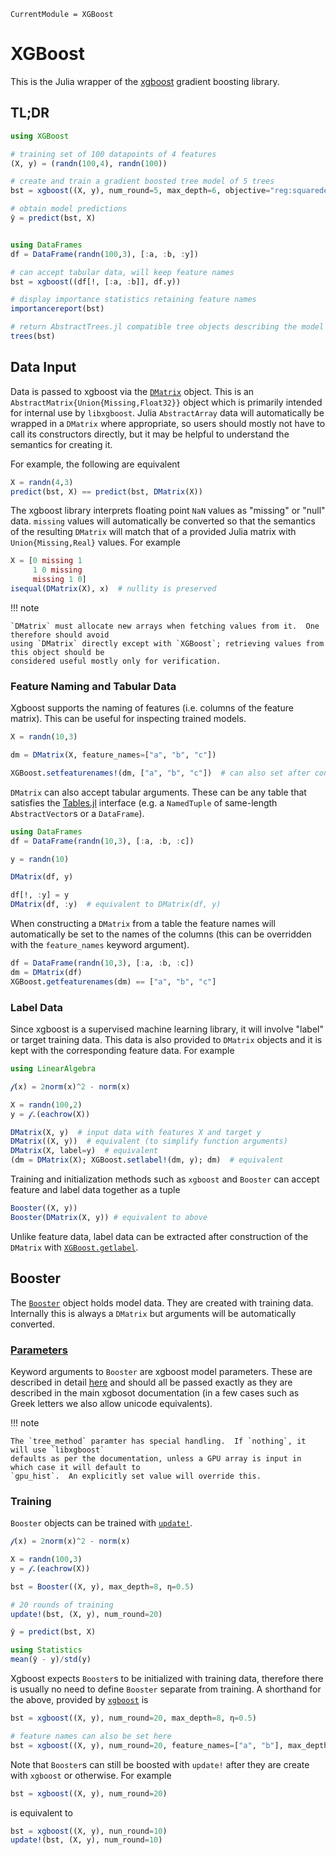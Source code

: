 ```@meta
CurrentModule = XGBoost
```

# XGBoost

This is the Julia wrapper of the [xgboost](https://xgboost.ai/) gradient boosting
library.

## TL;DR
```julia
using XGBoost

# training set of 100 datapoints of 4 features
(X, y) = (randn(100,4), randn(100))

# create and train a gradient boosted tree model of 5 trees
bst = xgboost((X, y), num_round=5, max_depth=6, objective="reg:squarederror")

# obtain model predictions
ŷ = predict(bst, X)


using DataFrames
df = DataFrame(randn(100,3), [:a, :b, :y])

# can accept tabular data, will keep feature names
bst = xgboost((df[!, [:a, :b]], df.y))

# display importance statistics retaining feature names
importancereport(bst)

# return AbstractTrees.jl compatible tree objects describing the model
trees(bst)
```

## Data Input
Data is passed to xgboost via the [`DMatrix`](@ref) object.  This is an
`AbstractMatrix{Union{Missing,Float32}}` object which is primarily intended for internal use by
`libxgboost`.  Julia `AbstractArray` data will automatically be wrapped in a `DMatrix` where
appropriate, so users should mostly not have to call its constructors directly, but it may be
helpful to understand the semantics for creating it.

For example, the following are equivalent
```julia
X = randn(4,3)
predict(bst, X) == predict(bst, DMatrix(X))
```

The xgboost library interprets floating point `NaN` values as "missing" or "null" data.  `missing`
values will automatically be converted so that the semantics of the resulting `DMatrix` will match
that of a provided Julia matrix with `Union{Missing,Real}` values.  For example
```julia
X = [0 missing 1
     1 0 missing
     missing 1 0]
isequal(DMatrix(X), x)  # nullity is preserved
```

!!! note

    `DMatrix` must allocate new arrays when fetching values from it.  One therefore should avoid
    using `DMatrix` directly except with `XGBoost`; retrieving values from this object should be
    considered useful mostly only for verification.


### Feature Naming and Tabular Data
Xgboost supports the naming of features (i.e. columns of the feature matrix).  This can be useful
for inspecting trained models.
```julia
X = randn(10,3)

dm = DMatrix(X, feature_names=["a", "b", "c"])

XGBoost.setfeaturenames!(dm, ["a", "b", "c"])  # can also set after construction
```

`DMatrix` can also accept tabular arguments.  These can be any table that satisfies the
[Tables.jl](https://github.com/JuliaData/Tables.jl) interface (e.g. a `NamedTuple` of same-length
`AbstractVector`s or a `DataFrame`).
```julia
using DataFrames
df = DataFrame(randn(10,3), [:a, :b, :c])

y = randn(10)

DMatrix(df, y)

df[!, :y] = y
DMatrix(df, :y)  # equivalent to DMatrix(df, y)
```

When constructing a `DMatrix` from a table the feature names will automatically be set to the names
of the columns (this can be overridden with the `feature_names` keyword argument).
```julia
df = DataFrame(randn(10,3), [:a, :b, :c])
dm = DMatrix(df)
XGBoost.getfeaturenames(dm) == ["a", "b", "c"]
```

### Label Data
Since xgboost is a supervised machine learning library, it will involve "label" or target training
data.  This data is also provided to `DMatrix` objects and it is kept with the corresponding feature
data.  For example
```julia
using LinearAlgebra

𝒻(x) = 2norm(x)^2 - norm(x)

X = randn(100,2)
y = 𝒻.(eachrow(X))

DMatrix(X, y)  # input data with features X and target y
DMatrix((X, y))  # equivalent (to simplify function arguments)
DMatrix(X, label=y)  # equivalent
(dm = DMatrix(X); XGBoost.setlabel!(dm, y); dm)  # equivalent
```

Training and initialization methods such as `xgboost` and `Booster` can accept feature and label
data together as a tuple
```julia
Booster((X, y))
Booster(DMatrix(X, y)) # equivalent to above
```

Unlike feature data, label data can be extracted after construction of the `DMatrix` with
[`XGBoost.getlabel`](@ref).


## Booster
The [`Booster`](@ref) object holds model data.  They are created with training data.  Internally
this is always a `DMatrix` but arguments will be automatically converted.

### [Parameters](https://xgboost.readthedocs.io/en/stable/parameter.html)
Keyword arguments to `Booster` are xgboost model parameters.  These are described in detail
[here](https://xgboost.readthedocs.io/en/stable/parameter.html) and should all be passed exactly as
they are described in the main xgbosot documentation (in a few cases such as Greek letters we also
allow unicode equivalents).

!!! note

    The `tree_method` paramter has special handling.  If `nothing`, it will use `libxgboost`
    defaults as per the documentation, unless a GPU array is input in which case it will default to
    `gpu_hist`.  An explicitly set value will override this.

### Training
`Booster` objects can be trained with [`update!`](@ref).
```julia
𝒻(x) = 2norm(x)^2 - norm(x)

X = randn(100,3)
y = 𝒻.(eachrow(X))

bst = Booster((X, y), max_depth=8, η=0.5)

# 20 rounds of training
update!(bst, (X, y), num_round=20)

ŷ = predict(bst, X)

using Statistics
mean(ŷ - y)/std(y)
```

Xgboost expects `Booster`s to be initialized with training data, therefore there is usually no need
to define `Booster` separate from training.  A shorthand for the above, provided by
[`xgboost`](@ref) is
```julia
bst = xgboost((X, y), num_round=20, max_depth=8, η=0.5)

# feature names can also be set here
bst = xgboost((X, y), num_round=20, feature_names=["a", "b"], max_depth=8, η=0.5)
```

Note that `Booster`s can still be boosted with `update!` after they are create with `xgboost` or
otherwise.  For example
```julia
bst = xgboost((X, y), num_round=20)
```
is equivalent to
```julia
bst = xgboost((X, y), nun_round=10)
update!(bst, (X, y), num_round=10)
```
